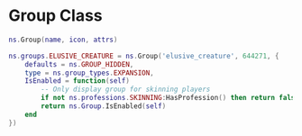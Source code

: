 # Group Class

```lua
ns.Group(name, icon, attrs)
```

<!-- A Group needs to have a `name` and an `icon` which is used to display the group in the options menu on the World Map Button. -->

```lua
ns.groups.ELUSIVE_CREATURE = ns.Group('elusive_creature', 644271, {
    defaults = ns.GROUP_HIDDEN,
    type = ns.group_types.EXPANSION,
    IsEnabled = function(self)
        -- Only display group for skinning players
        if not ns.professions.SKINNING:HasProfession() then return false end
        return ns.Group.IsEnabled(self)
    end
})
```

<!-- name
icon
label
desc
type
order -->